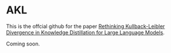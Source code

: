 # AKL

This is the offcial github for the paper [Rethinking Kullback-Leibler Divergence in Knowledge Distillation for Large Language Models](https://arxiv.org/abs/2404.02657).

Coming soon.
